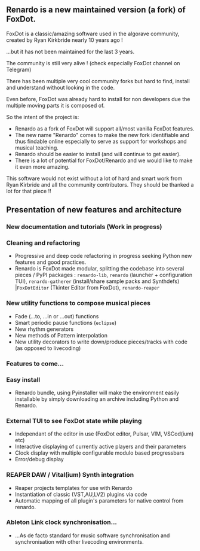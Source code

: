 

## Renardo is a new maintained version (a fork) of FoxDot.

FoxDot is a classic/amazing software used in the algorave community, created by Ryan Kirkbride nearly 10 years ago !

...but it has not been maintained for the last 3 years.

The community is still very alive ! (check especially FoxDot channel on Telegram)

There has been multiple very cool community forks but hard to find, install and understand without looking in the code.

Even before, FoxDot was already hard to install for non developers due the multiple moving parts it is composed of.

So the intent of the project is:

- Renardo as a fork of FoxDot will support all/most vanilla FoxDot features.
- The new name "Renardo" comes to make the new fork identifiable and thus findable online especially to serve as support for workshops and musical teaching.
- Renardo should be easier to install (and will continue to get easier).
- There is a lot of potential for FoxDot/Renardo and we would like to make it even more amazing.

This software would not exist without a lot of hard and smart work from Ryan Kirbride and all the community contributors. They should be thanked a lot for that piece !!

## Presentation of new features and architecture

### New documentation and tutorials (Work in progress)

### Cleaning and refactoring

- Progressive and deep code refactoring in progress seeking Python new features and good practices.
- Renardo is FoxDot made modular, splitting the codebase into several pieces / PyPI packages : `renardo-lib`, `renardo` (launcher + configuration TUI), `renardo-gatherer` (install/share sample packs and Synthdefs) |`FoxDotEditor` (Tkinter Editor from FoxDot), `renardo-reaper`

### New utility functions to compose musical pieces

- Fade (...to, ...in or ...out) functions
- Smart periodic pause functions (`eclipse`)
- New rhythm generators
- New methods of Pattern interpolation
- New utility decorators to write down/produce pieces/tracks with code (as opposed to livecoding)

### Features to come...

### Easy install

- Renardo bundle, using Pyinstaller will make the environment easily installable by simply downloading an archive including Python and Renardo.

### External TUI to see FoxDot state while playing

- Independant of the editor in use (FoxDot editor, Pulsar, VIM, VSCod(ium) etc)
- Interactive displaying of currently active players and their parameters
- Clock display with multiple configurable modulo based progressbars
- Error/debug display

### REAPER DAW / Vital(ium) Synth integration

- Reaper projects templates for use with Renardo
- Instantiation of classic (VST,AU,LV2) plugins via code
- Automatic mapping of all plugin's parameters for native control from renardo.

### Ableton Link clock synchronisation...

- ...As de facto standard for music software synchronisation and synchronisation with other livecoding environments.